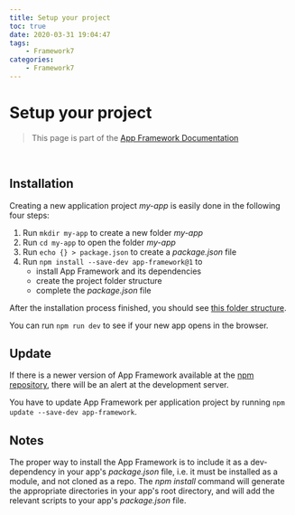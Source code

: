 ```yaml
---
title: Setup your project
toc: true
date: 2020-03-31 19:04:47
tags:
	- Framework7
categories:
	- Framework7
---
```


# Setup your project

> This page is part of the [App Framework Documentation](../DOCUMENTATION.md)

<br />

## Installation

Creating a new application project *my-app* is easily done in the following four steps:

1. Run `mkdir my-app` to create a new folder *my-app*
2. Run `cd my-app` to open the folder *my-app*
3. Run `echo {} > package.json` to create a *package.json* file
4. Run `npm install --save-dev app-framework@1` to
   - install App Framework and its dependencies
   - create the project folder structure
   - complete the *package.json* file

After the installation process finished, you should see [this folder structure](folder-structure.md).

You can run `npm run dev` to see if your new app opens in the browser.

## Update

If there is a newer version of App Framework available at the [npm repository](https://www.npmjs.com/package/app-framework), there will be an alert at the development server.

You have to update App Framework per application project by running `npm update --save-dev app-framework`.

## Notes

The proper way to install the App Framework is to include it as a dev-dependency in your app's *package.json* file, i.e. it must be installed as a module, and not cloned as a repo. The *npm install* command will generate the appropriate directories in your app's root directory, and will add the relevant scripts to your app's *package.json* file.
